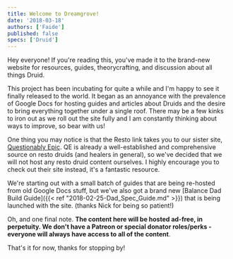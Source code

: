 ```yaml
---
title: Welcome to Dreamgrove!
date: '2018-03-18'
authors: ['Faide']
published: false
specs: ['Druid']
---
```


Hey everyone! If you're reading this, you've made it to the brand-new website for resources, guides, theorycrafting, and discussion about all things Druid. 

This project has been incubating for quite a while and I'm happy to see it finally released to the world. It began as an annoyance with the prevalence of Google Docs for hosting guides and articles about Druids and the desire to bring everything together under a single roof. There may be a few kinks to iron out as we roll out the site fully and I am constantly thinking about ways to improve, so bear with us!  

One thing you may notice is that the Resto link takes you to our sister site, [Questionably Epic](http://questionablyepic.com/). QE is already a well-established and comprehensive source on resto druids (and healers in general), so we've decided that we will not host any resto druid content ourselves. I highly encourage you to check out their site instead, it's a fantastic resource.

We're starting out with a small batch of guides that are being re-hosted from old Google Docs stuff, but we've also got a brand new [Balance Dad Build Guide]({{< ref "2018-02-25-Dad_Spec_Guide.md" >}}) that is being launched with the site. (thanks Nick for being so patient!)

Oh, and one final note. **The content here will be hosted ad-free, in perpetuity.  We don't have a Patreon or special donator roles/perks - everyone will always have access to all of the content**.

That's it for now, thanks for stopping by!

